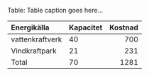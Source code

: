 Table: Table caption goes here...

| Energikälla     | Kapacitet | Kostnad |
|:----------------|-----------|--------:|
| vattenkraftverk | 40        | 700     |
| Vindkraftpark   | 21        | 231     |
| Total           | 70        | 1281    |
